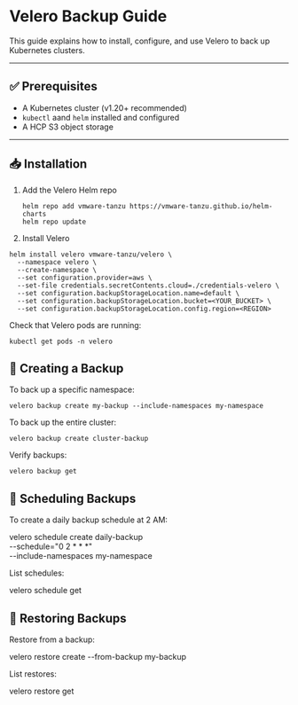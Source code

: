 # Velero Backup Guide

This guide explains how to install, configure, and use Velero to back up Kubernetes clusters.

---

## ✅ Prerequisites

- A Kubernetes cluster (v1.20+ recommended)
- `kubectl` aand `helm` installed and configured
- A HCP S3 object storage

---

## 📥 Installation

1. Add the Velero Helm repo
   ```
   helm repo add vmware-tanzu https://vmware-tanzu.github.io/helm-charts
   helm repo update
   ```

2. Install Velero
```
helm install velero vmware-tanzu/velero \
  --namespace velero \
  --create-namespace \
  --set configuration.provider=aws \
  --set-file credentials.secretContents.cloud=./credentials-velero \
  --set configuration.backupStorageLocation.name=default \
  --set configuration.backupStorageLocation.bucket=<YOUR_BUCKET> \
  --set configuration.backupStorageLocation.config.region=<REGION>
  ```

Check that Velero pods are running:
```
kubectl get pods -n velero
```


## 💾 Creating a Backup
To back up a specific namespace:
```
velero backup create my-backup --include-namespaces my-namespace
```

To back up the entire cluster:
```
velero backup create cluster-backup
```

Verify backups:
```
velero backup get
```


## 📅 Scheduling Backups

To create a daily backup schedule at 2 AM:

velero schedule create daily-backup \
  --schedule="0 2 * * *" \
  --include-namespaces my-namespace


List schedules:

velero schedule get


## 🔄 Restoring Backups

Restore from a backup:

velero restore create --from-backup my-backup


List restores:

velero restore get